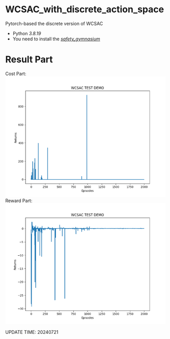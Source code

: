 # WCSAC_with_discrete_action_space
Pytorch-based the discrete version of WCSAC

- Python *3.8.19*
- You need to install the *[safety_gymnasium](https://github.com/PKU-Alignment/safety-gymnasium)*
  
# Result Part
Cost Part:
![image](https://github.com/CrazyLisp/WCSAC_D/blob/main/img/cost_part.png)
Reward Part:
![image](https://github.com/CrazyLisp/WCSAC_D/blob/main/img/reward_part.png)


UPDATE TIME: 20240721